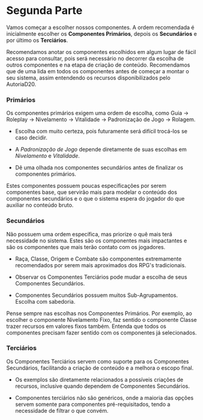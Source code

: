 # Segunda Parte

Vamos começar a escolher nossos componentes. A ordem recomendada é inicialmente escolher os **Componentes Primários**, depois os **Secundários** e por último os **Terciários**.

<info>
Recomendamos anotar os componentes escolhidos em algum lugar de fácil acesso para consultar, pois será necessário no decorrer da escolha de outros componentes e na etapa de criação de conteúdo. 
</info>

<info>
Recomendamos que de uma lida em todos os componentes antes de começar a montar o seu sistema, assim entendendo os recursos disponibilizados pelo AutoriaD20.
</info>

### Primários

Os componentes primários exigem uma ordem de escolha, como Guia -> Roleplay -> Nivelamento -> Vitalidade -> Padronização de Jogo -> Rolagem.

- Escolha com muito certeza, pois futuramente será difícil trocá-los se caso decidir.

- A *Padronização de Jogo* depende diretamente de suas escolhas em *Nivelamento* e *Vitalidade*.

- Dê uma olhada nos componentes secundários antes de finalizar os componentes primários.

<warning>
Estes componentes possuem poucas especificações por serem componentes base, que servirão mais para modelar o conteúdo dos componentes secundários e o que o sistema espera do jogador do que auxiliar no conteúdo bruto.
</warning>

### Secundários

Não possuem uma ordem específica, mas priorize o quê mais terá necessidade no sistema. Estes são os componentes mais impactantes e são os componentes que mais terão contato com os jogadores.

- Raça, Classe, Origem e Combate são componentes extremamente recomendados por serem mais aproximados dos RPG's tradicionais.

- Observar os Componentes Terciários pode mudar a escolha de seus Componentes Secundários.

- Componentes Secundários possuem muitos Sub-Agrupamentos. Escolha com sabedoria.

<info>
Pense sempre nas escolhas nos Componentes Primários. Por exemplo, ao escolher o componente Nivelamento Fixo, faz sentido o componente Classe trazer recursos em valores fixos também. Entenda que todos os componentes precisam fazer sentido com os componentes já selecionados.
</info>

### Terciários

Os Componentes Terciários servem como suporte para os Componentes Secundários, facilitando a criação de conteúdo e a melhora o escopo final.

- Os exemplos são diretamente relacionados a possíveis criações de recursos, inclusive quando dependem de Componentes Secundários.

- Componentes terciários não são genéricos, onde a maioria das opções servem somente para componentes pré-requisitados, tendo a necessidade de filtrar o que convém.
